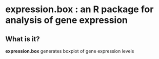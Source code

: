 # expression.box : an R package for analysis of gene expression

## What is it?
**expression.box** generates boxplot of gene expression levels
